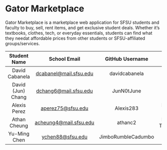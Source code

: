 # Gator Marketplace

Gator Marketplace is a marketplace web application for SFSU students and 
faculty to buy, sell, rent items, and get exclusive student deals. Whether it’s textbooks, clothes, tech, or everyday essentials, students can find what they needat affordable prices from other students or SFSU-affiliated groups/services.   

| Student Name | School Email | GitHub Username | Role |
|    :---:     |     :---:     |     :---:      |     :---:     | 
| David Cabanela | dcabanel@mail.sfsu.edu | davidcabanela | GitHub Master |
| David (Jun) Chang | dchang6@mail.sfsu.edu | JunN0tJune | Backend Lead |
| Alexis Perez      | aperez75@sfsu.edu              | Alexis283 | Frontend Lead |
| Athan Cheung      | acheung4@mail.sfsu.edu     | athanc2 | Frontend Technicion |
| Yu-Ming Chen      | ychen88@sfsu.edu              | JimboRumbleCadumbo | Team Lead |
